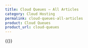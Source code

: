 ```yaml
---
title: Cloud Queues – All Articles
category: Cloud Hosting
permalink: cloud-queues-all-articles
product: Cloud Queues
product_url: cloud-queues
---
```



{{<list product_url="cloud-queues">}}
